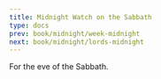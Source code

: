 ```yaml
---
title: Midnight Watch on the Sabbath
type: docs
prev: book/midnight/week-midnight
next: book/midnight/lords-midnight
---
```


For the eve of the Sabbath.